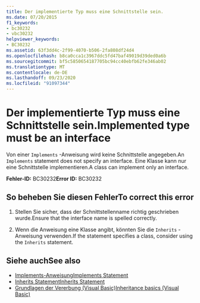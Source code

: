 ```yaml
---
title: Der implementierte Typ muss eine Schnittstelle sein.
ms.date: 07/20/2015
f1_keywords:
- bc30232
- vbc30232
helpviewer_keywords:
- BC30232
ms.assetid: 63f3dd4c-2f99-4070-b506-2fa808df24d4
ms.openlocfilehash: b8ca0cca1c3967ddc5fd47baf49019d39ded0a6b
ms.sourcegitcommit: bf5c5850654187705bc94cc40ebfb62fe346ab02
ms.translationtype: MT
ms.contentlocale: de-DE
ms.lasthandoff: 09/23/2020
ms.locfileid: "91097344"
---
```

# <a name="implemented-type-must-be-an-interface"></a><span data-ttu-id="d5b6c-102">Der implementierte Typ muss eine Schnittstelle sein.</span><span class="sxs-lookup"><span data-stu-id="d5b6c-102">Implemented type must be an interface</span></span>

<span data-ttu-id="d5b6c-103">Von einer `Implements` -Anweisung wird keine Schnittstelle angegeben.</span><span class="sxs-lookup"><span data-stu-id="d5b6c-103">An `Implements` statement does not specify an interface.</span></span> <span data-ttu-id="d5b6c-104">Eine Klasse kann nur eine Schnittstelle implementieren.</span><span class="sxs-lookup"><span data-stu-id="d5b6c-104">A class can implement only an interface.</span></span>  
  
 <span data-ttu-id="d5b6c-105">**Fehler-ID:** BC30232</span><span class="sxs-lookup"><span data-stu-id="d5b6c-105">**Error ID:** BC30232</span></span>  
  
## <a name="to-correct-this-error"></a><span data-ttu-id="d5b6c-106">So beheben Sie diesen Fehler</span><span class="sxs-lookup"><span data-stu-id="d5b6c-106">To correct this error</span></span>  
  
1. <span data-ttu-id="d5b6c-107">Stellen Sie sicher, dass der Schnittstellenname richtig geschrieben wurde.</span><span class="sxs-lookup"><span data-stu-id="d5b6c-107">Ensure that the interface name is spelled correctly.</span></span>  
  
2. <span data-ttu-id="d5b6c-108">Wenn die Anweisung eine Klasse angibt, könnten Sie die `Inherits` -Anweisung verwenden.</span><span class="sxs-lookup"><span data-stu-id="d5b6c-108">If the statement specifies a class, consider using the `Inherits` statement.</span></span>  
  
## <a name="see-also"></a><span data-ttu-id="d5b6c-109">Siehe auch</span><span class="sxs-lookup"><span data-stu-id="d5b6c-109">See also</span></span>

- [<span data-ttu-id="d5b6c-110">Implements-Anweisung</span><span class="sxs-lookup"><span data-stu-id="d5b6c-110">Implements Statement</span></span>](../language-reference/statements/implements-statement.md)
- [<span data-ttu-id="d5b6c-111">Inherits Statement</span><span class="sxs-lookup"><span data-stu-id="d5b6c-111">Inherits Statement</span></span>](../language-reference/statements/inherits-statement.md)
- [<span data-ttu-id="d5b6c-112">Grundlagen der Vererbung (Visual Basic)</span><span class="sxs-lookup"><span data-stu-id="d5b6c-112">Inheritance basics (Visual Basic)</span></span>](../programming-guide/language-features/objects-and-classes/inheritance-basics.md)
